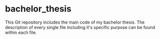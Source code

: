 # bachelor_thesis
This Git repository includes the main code of my bachelor thesis. The description of every single file including it's specific purpose can be found within each file.
